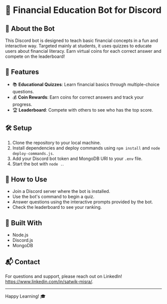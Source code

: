 # 🤖 Financial Education Bot for Discord

## 📜 About the Bot
This Discord bot is designed to teach basic financial concepts in a fun and interactive way. Targeted mainly at students, it uses quizzes to educate users about financial literacy. Earn virtual coins for each correct answer and compete on the leaderboard!

## 🚀 Features
- 📚 **Educational Quizzes**: Learn financial basics through multiple-choice questions.
- 💰 **Coin Rewards**: Earn coins for correct answers and track your progress.
- 🏆 **Leaderboard**: Compete with others to see who has the top score.

## 🛠️ Setup
1. Clone the repository to your local machine.
2. Install dependencies and deploy commands using `npm install` and `node deploy-commands.js`.
3. Add your Discord bot token and MongoDB URI to your `.env` file.
4. Start the bot with `node .`.

## 📝 How to Use
- Join a Discord server where the bot is installed.
- Use the bot's command to begin a quiz.
- Answer questions using the interactive prompts provided by the bot.
- Check the leaderboard to see your ranking.

## 🔧 Built With
- Node.js
- Discord.js
- MongoDB


## 📬 Contact
For questions and support, please reach out on LinkedIn! https://www.linkedin.com/in/satwik-misra/.

---

Happy Learning! 🎓
